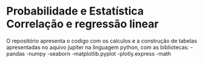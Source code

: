 # Probabilidade e Estatística Correlação e regressão linear

O repositório apresenta o codigo com os calculos e a construção de tabelas 
apresentadas no aquivo jupiter na linguagem python, com as bibliotecas:
 -pandas 
 -numpy
 -seaborn 
 -matplotlib.pyplot 
 -plotly.express
 -math
